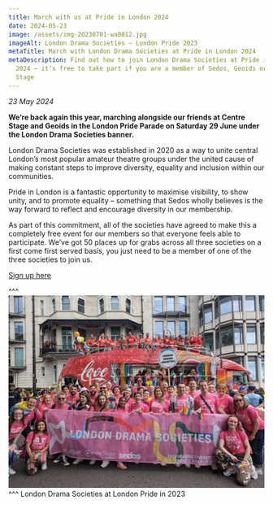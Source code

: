 ```yaml
---
title: March with us at Pride in London 2024
date: 2024-05-23
image: /assets/img-20230701-wa0012.jpg
imageAlt: London Drama Societies – London Pride 2023
metaTitle: March with London Drama Societies at Pride in London 2024
metaDescription: Find out how to join London Drama Societies at Pride in London
  2024 – it’s free to take part if you are a member of Sedos, Geoids or Centre
  Stage
---
```

*23 May 2024*

**We’re back again this year, marching alongside our friends at Centre Stage and Geoids in the London Pride Parade on Saturday 29 June under the London Drama Societies banner.**

London Drama Societies was established in 2020 as a way to unite central London’s most popular amateur theatre groups under the united cause of making constant steps to improve diversity, equality and inclusion within our communities.

Pride in London is a fantastic opportunity to maximise visibility, to show unity, and to promote equality – something that Sedos wholly believes is the way forward to reflect and encourage diversity in our membership. 

As part of this commitment, all of the societies have agreed to make this a completely free event for our members so that everyone feels able to participate. We’ve got 50 places up for grabs across all three societies on a first come first served basis, you just need to be a member of one of the three societies to join us.

[Sign up here](https://docs.google.com/forms/d/e/1FAIpQLSdL4fs07tHtHwSzSHBTtp3SILousVEVdxl1HVeVvbJ54mgpeA/viewform)

^^^
![London Drama Societies – London Pride 2023](/assets/img-20230701-wa0012.jpg)
^^^ London Drama Societies at London Pride in 2023